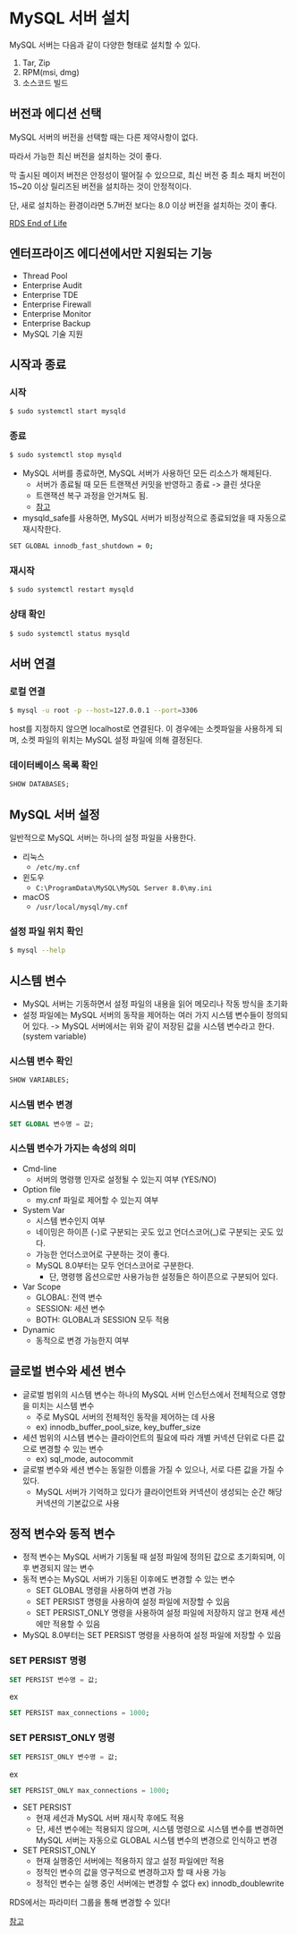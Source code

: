# MySQL 서버 설치

MySQL 서버는 다음과 같이 다양한 형태로 설치할 수 있다.

1. Tar, Zip
2. RPM(msi, dmg)
3. 소스코드 빌드

## 버전과 에디션 선택
MySQL 서버의 버전을 선택할 때는 다른 제약사항이 없다.

따라서 가능한 최신 버전을 설치하는 것이 좋다.

막 출시된 메이저 버전은 안정성이 떨어질 수 있으므로, 최신 버전 중 최소 패치 버전이 15~20 이상 릴리즈된 버전을 설치하는 것이 안정적이다.

단, 새로 설치하는 환경이라면 5.7버전 보다는 8.0 이상 버전을 설치하는 것이 좋다.

[RDS End of Life](https://aws.amazon.com/ko/about-aws/whats-new/2023/11/amazon-rds-mysql-new-minor-version-5-7-44/)



## 엔터프라이즈 에디션에서만 지원되는 기능

- Thread Pool
- Enterprise Audit
- Enterprise TDE
- Enterprise Firewall
- Enterprise Monitor
- Enterprise Backup
- MySQL 기술 지원


## 시작과 종료

### 시작

```bash
$ sudo systemctl start mysqld
```

### 종료

```bash
$ sudo systemctl stop mysqld
```
- MySQL 서버를 종료하면, MySQL 서버가 사용하던 모든 리소스가 해제된다.
  - 서버가 종료될 때 모든 트랜잭션 커밋을 반영하고 종료 -> 클린 셧다운
  - 트랜잭션 복구 과정을 안거쳐도 됨.
  - [참고](https://dev.mysql.com/doc/refman/8.0/en/innodb-parameters.html#sysvar_innodb_fast_shutdown)
- mysqld_safe를 사용하면, MySQL 서버가 비정상적으로 종료되었을 때 자동으로 재시작한다.


```bash
SET GLOBAL innodb_fast_shutdown = 0;
```


### 재시작

```bash
$ sudo systemctl restart mysqld
```

### 상태 확인

```bash
$ sudo systemctl status mysqld
```



## 서버 연결

### 로컬 연결

```bash
$ mysql -u root -p --host=127.0.0.1 --port=3306
```
host를 지정하지 않으면 localhost로 연결된다.
이 경우에는 소켓파일을 사용하게 되며, 소켓 파일의 위치는 MySQL 설정 파일에 의해 결정된다.


### 데이터베이스 목록 확인

```sql
SHOW DATABASES;
```

## MySQL 서버 설정

일반적으로 MySQL 서버는 하나의 설정 파일을 사용한다.

- 리눅스
  - `/etc/my.cnf`
- 윈도우
  - `C:\ProgramData\MySQL\MySQL Server 8.0\my.ini`
- macOS
  - `/usr/local/mysql/my.cnf`

### 설정 파일 위치 확인

```bash
$ mysql --help
```

## 시스템 변수
- MySQL 서버는 기동하면서 설정 파일의 내용을 읽어 메모리나 작동 방식을 초기화
- 설정 파일에는 MySQL 서버의 동작을 제어하는 여러 가지 시스템 변수들이 정의되어 있다.
-> MySQL 서버에서는 위와 같이 저장된 값을 시스템 변수라고 한다. (system variable)

### 시스템 변수 확인

```sql
SHOW VARIABLES;
```

### 시스템 변수 변경

```sql
SET GLOBAL 변수명 = 값;
```

### 시스템 변수가 가지는 속성의 의미
- Cmd-line 
  - 서버의 명령행 인자로 설정될 수 있는지 여부 (YES/NO)
- Option file
  - my.cnf 파일로 제어할 수 있는지 여부 
- System Var
  - 시스템 변수인지 여부
  - 네이밍은 하이픈 (-)로 구분되는 곳도 있고 언더스코어(_)로 구분되는 곳도 있다.
  - 가능한 언더스코어로 구분하는 것이 좋다.
  - MySQL 8.0부터는 모두 언더스코어로 구분한다.
    - 단, 명령행 옵션으로만 사용가능한 설정들은 하이픈으로 구분되어 있다.
- Var Scope
  - GLOBAL: 전역 변수
  - SESSION: 세션 변수
  - BOTH: GLOBAL과 SESSION 모두 적용
- Dynamic
  - 동적으로 변경 가능한지 여부


## 글로벌 변수와 세션 변수

- 글로벌 범위의 시스템 변수는 하나의 MySQL 서버 인스턴스에서 전체적으로 영향을 미치는 시스템 변수
  - 주로 MySQL 서버의 전체적인 동작을 제어하는 데 사용
  - ex) innodb_buffer_pool_size, key_buffer_size
- 세션 범위의 시스템 변수는 클라이언트의 필요에 따라 개별 커넥션 단위로 다른 값으로 변경할 수 있는 변수
    - ex) sql_mode, autocommit
- 글로벌 변수와 세션 변수는 동일한 이름을 가질 수 있으나, 서로 다른 값을 가질 수 있다.
  - MySQL 서버가 기억하고 있다가 클라이언트와 커넥션이 생성되는 순간 해당 커넥션의 기본값으로 사용


## 정적 변수와 동적 변수

- 정적 변수는 MySQL 서버가 기동될 때 설정 파일에 정의된 값으로 초기화되며, 이후 변경되지 않는 변수
- 동적 변수는 MySQL 서버가 기동된 이후에도 변경할 수 있는 변수
  - SET GLOBAL 명령을 사용하여 변경 가능
  - SET PERSIST 명령을 사용하여 설정 파일에 저장할 수 있음
  - SET PERSIST_ONLY 명령을 사용하여 설정 파일에 저장하지 않고 현재 세션에만 적용할 수 있음
- MySQL 8.0부터는 SET PERSIST 명령을 사용하여 설정 파일에 저장할 수 있음



### SET PERSIST 명령

```sql
SET PERSIST 변수명 = 값;
```

ex

```sql
SET PERSIST max_connections = 1000;
```

### SET PERSIST_ONLY 명령

```sql
SET PERSIST_ONLY 변수명 = 값;
```

ex

```sql
SET PERSIST_ONLY max_connections = 1000;
```

- SET PERSIST 
    - 현재 세션과 MySQL 서버 재시작 후에도 적용
    - 단, 세션 변수에는 적용되지 않으며, 시스템 명령으로 시스템 변수를 변경하면 MySQL 서버는 자동으로 GLOBAL 시스템 변수의 변경으로 인식하고 변경
- SET PERSIST_ONLY
  - 현재 실행중인 서버에는 적용하지 않고 설정 파일에만 적용
  - 정적인 변수의 값을 영구적으로 변경하고자 할 때 사용 가능
  - 정적인 변수는 실행 중인 서버에는 변경할 수 없다 ex) innodb_doublewrite


RDS에서는 파라미터 그룹을 통해 변경할 수 있다!

[참고](https://docs.aws.amazon.com/ko_kr/AmazonRDS/latest/UserGuide/parameter-groups-overview.html)
